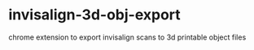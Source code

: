# invisalign-3d-obj-export
chrome extension to export invisalign scans to 3d printable object files
